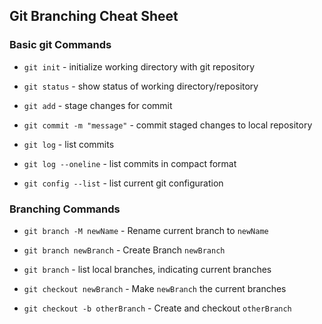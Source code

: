 ## Git Branching Cheat Sheet

### Basic git Commands
* `git init` - initialize working directory with git repository

* `git status` - show status of working directory/repository

* `git add` - stage changes for commit

* `git commit -m "message"` - commit staged changes to local repository

* `git log` - list commits

* `git log --oneline` - list commits in compact format

* `git config --list` - list current git configuration


### Branching Commands
* `git branch -M newName` - Rename current branch to `newName`

* `git branch newBranch` - Create Branch `newBranch`

* `git branch` - list local branches, indicating current branches

* `git checkout newBranch` - Make `newBranch` the current branches

* `git checkout -b otherBranch` - Create and checkout `otherBranch`
